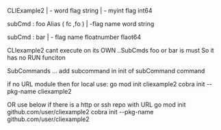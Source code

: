 CLIExample2
| - word     flag string 
| - myint      flag int64

subCmd : foo  Alias ( fc ,fo )
  | -flag name word string 

subCmd : bar
  | - flag name floatnumber flaot64

CLIexample2 cant execute on its OWN ..SubCmds foo or bar is must
So it has no RUN funciton

SubCommands ... 
add subcommand in init of subCommand command

if no URL module then for local use:
go mod init cliexample2
cobra init --pkg-name cliexample2

OR use below if there is a http or ssh repo with URL
go mod init github.com/user/cliexample2
cobra init --pkg-name github.com/user/cliexample2
